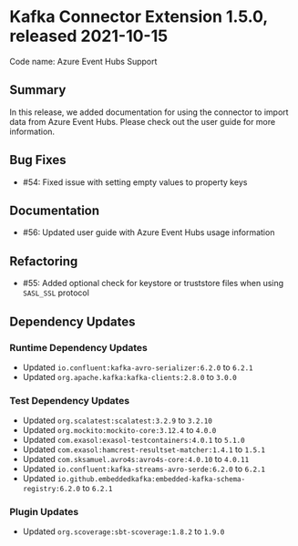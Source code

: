 # Kafka Connector Extension 1.5.0, released 2021-10-15

Code name: Azure Event Hubs Support

## Summary

In this release, we added documentation for using the connector to import data from Azure Event Hubs. Please check out the user guide for more information.

## Bug Fixes

* #54: Fixed issue with setting empty values to property keys

## Documentation

* #56: Updated user guide with Azure Event Hubs usage information

## Refactoring

* #55: Added optional check for keystore or truststore files when using `SASL_SSL` protocol

## Dependency Updates

### Runtime Dependency Updates

* Updated `io.confluent:kafka-avro-serializer:6.2.0` to `6.2.1`
* Updated `org.apache.kafka:kafka-clients:2.8.0` to `3.0.0`

### Test Dependency Updates

* Updated `org.scalatest:scalatest:3.2.9` to `3.2.10`
* Updated `org.mockito:mockito-core:3.12.4` to `4.0.0`
* Updated `com.exasol:exasol-testcontainers:4.0.1` to `5.1.0`
* Updated `com.exasol:hamcrest-resultset-matcher:1.4.1` to `1.5.1`
* Updated `com.sksamuel.avro4s:avro4s-core:4.0.10` to `4.0.11`
* Updated `io.confluent:kafka-streams-avro-serde:6.2.0` to `6.2.1`
* Updated `io.github.embeddedkafka:embedded-kafka-schema-registry:6.2.0` to `6.2.1`

### Plugin Updates

* Updated `org.scoverage:sbt-scoverage:1.8.2` to `1.9.0`
